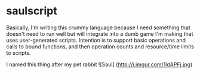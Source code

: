# saulscript
Basically, I'm writing this crummy language because I need something that doesn't need to run well but will integrate
into a dumb game I'm making that uses user-generated scripts. Intention is to support basic operations and calls to
bound functions, and then operation counts and resource/time limits to scripts.

I named this thing after my pet rabbit
![Saul]
(http://i.imgur.com/1ldAPFj.jpg)

